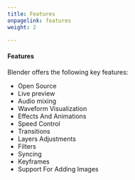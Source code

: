 ```yaml
---
title: Features
onpagelink: features
weight: 2

---
```


#### **Features**

Blender offers the following key features:

- Open Source
- Live preview
- Audio mixing
- Waveform Visualization
- Effects And Animations
- Speed Control
- Transitions
- Layers Adjustments
- Filters
- Syncing
- Keyframes
- Support For Adding Images
 